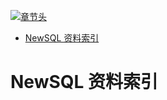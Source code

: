 [![章节头](https://parg.co/UGo)](https://parg.co/b4z) 
 - [NewSQL 资料索引](#newsql-%E8%B5%84%E6%96%99%E7%B4%A2%E5%BC%95) 

# NewSQL 资料索引